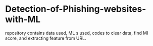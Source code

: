 # Detection-of-Phishing-websites-with-ML
repository contains data used, ML s used, codes to clear data, find MI score, and extracting feature from URL. 
